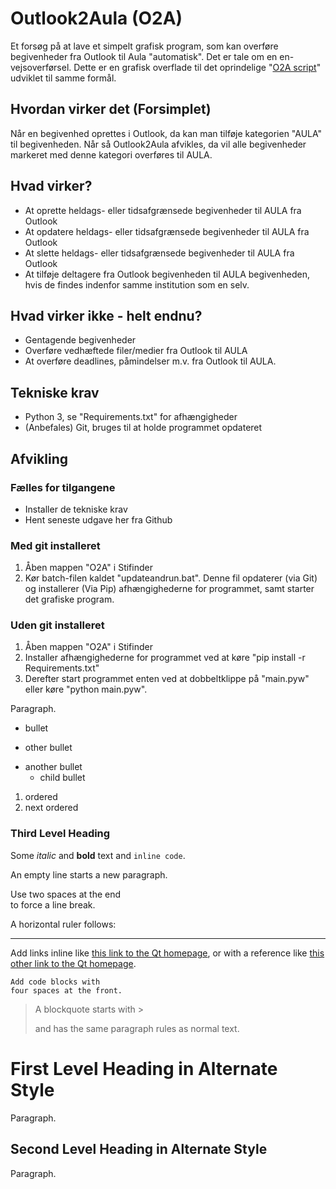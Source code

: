 # Outlook2Aula (O2A)
Et forsøg på at lave et simpelt grafisk program, som kan overføre begivenheder fra Outlook til Aula "automatisk". Det er tale om en en-vejsoverførsel.
Dette er en grafisk overflade til det oprindelige "[O2A script](https://github.com/froksen/O2A)" udviklet til samme formål.

## Hvordan virker det (Forsimplet)
Når en begivenhed oprettes i Outlook, da kan man tilføje kategorien "AULA" til begivenheden. Når så Outlook2Aula afvikles, da vil alle begivenheder markeret med denne kategori overføres til AULA.

## Hvad virker?
- At oprette heldags- eller tidsafgrænsede begivenheder til AULA fra Outlook
- At opdatere heldags- eller tidsafgrænsede begivenheder til AULA fra Outlook
- At slette heldags- eller tidsafgrænsede begivenheder til AULA fra Outlook
- At tilføje deltagere fra Outlook begivenheden til AULA begivenheden, hvis de findes indenfor samme institution som en selv.

## Hvad virker ikke - helt endnu?
- Gentagende begivenheder
- Overføre vedhæftede filer/medier fra Outlook til AULA
- At overføre deadlines, påmindelser m.v. fra Outlook til AULA.

## Tekniske krav
* Python 3, se "Requirements.txt" for afhængigheder
* (Anbefales) Git, bruges til at holde programmet opdateret

## Afvikling

### Fælles for tilgangene
* Installer de tekniske krav
* Hent seneste udgave her fra Github

### Med git installeret 
1. Åben mappen "O2A" i Stifinder
2. Kør batch-filen kaldet "updateandrun.bat". Denne fil opdaterer (via Git) og installerer (Via Pip) afhængighederne for programmet, samt starter det grafiske program.

### Uden git installeret
1. Åben mappen "O2A" i Stifinder
2. Installer afhængighederne for programmet ved at køre "pip install -r Requirements.txt"
3. Derefter start programmet enten ved at dobbeltklippe på "main.pyw" eller køre "python main.pyw".



Paragraph.

- bullet
+ other bullet
* another bullet
    * child bullet

1. ordered
2. next ordered

### Third Level Heading

Some *italic* and **bold** text and `inline code`.

An empty line starts a new paragraph.

Use two spaces at the end  
to force a line break.

A horizontal ruler follows:

---

Add links inline like [this link to the Qt homepage](https://www.qt.io),
or with a reference like [this other link to the Qt homepage][1].

    Add code blocks with
    four spaces at the front.

> A blockquote
> starts with >
>
> and has the same paragraph rules as normal text.

First Level Heading in Alternate Style
======================================

Paragraph.

Second Level Heading in Alternate Style
---------------------------------------

Paragraph.

[1]: https://www.qt.io
